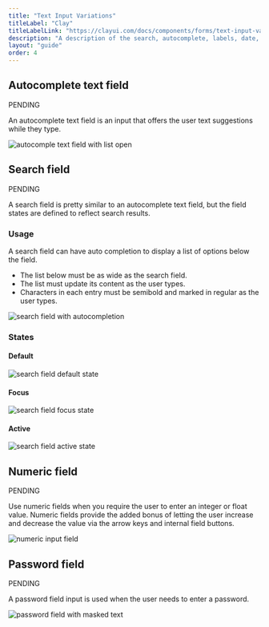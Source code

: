```yaml
---
title: "Text Input Variations"
titleLabel: "Clay"
titleLabelLink: "https://clayui.com/docs/components/forms/text-input-variations.html"
description: "A description of the search, autocomplete, labels, date, numeric, and password input variations."
layout: "guide"
order: 4
---
```




## Autocomplete text field

<span class="label label-secondary">PENDING</span>

An autocomplete text field is an input that offers the user text suggestions while they type.

![autocomple text field with list open](../../../images/AutocompleteTextField.jpg)

## Search field
<span class="label label-secondary">PENDING</span>

A search field is pretty similar to an autocomplete text field, but the field states are defined to reflect search results.

### Usage

A search field can have auto completion to display a list of options below the field.
* The list below must be as wide as the search field.
* The list must update its content as the user types.
* Characters in each entry must be semibold and marked in regular as the user types.

![search field with autocompletion](../../../images/AutocompleteTextField.jpg)


### States

#### Default

![search field default state](../../../images/InputSearch.jpg)

#### Focus

![search field focus state](../../../images/InputSearchFocus.jpg)

#### Active

![search field active state](../../../images/InputSearchActive.jpg)


## Numeric field 
<span class="label label-secondary">PENDING</span>

Use numeric fields when you require the user to enter an integer or float value. Numeric fields provide the added bonus of letting the user increase and decrease the value via the arrow keys and internal field buttons.

![numeric input field](../../../images/InputNumeric.jpg)


## Password field
<span class="label label-secondary">PENDING</span>

A password field input is used when the user needs to enter a password.

![password field with masked text](../../../images/InputPassword.jpg)
